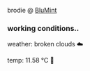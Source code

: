 brodie @ [BluMint](https://www.linkedin.com/company/blumint-io/)

<!--weather_start-->
### working conditions..

weather: broken clouds ☁️

temp: 11.58 °C 👕

<!--weather_end-->
